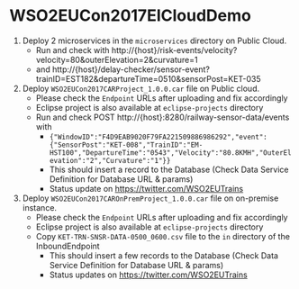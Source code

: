 # WSO2EUCon2017EICloudDemo

1. Deploy 2 microservices in the `microservices` directory on Public Cloud.
    * Run and check with http://{host}/risk-events/velocity?velocity=80&outerElevation=2&curvature=1
    * and http://{host}/delay-checker/sensor-event?trainID=EST182&departureTime=0510&sensorPost=KET-035
2. Deploy `WSO2EUCon2017CARProject_1.0.0.car` file on Public cloud.
    * Please check the `Endpoint` URLs after uploading and fix accordingly
    * Eclipse project is also available at `eclipse-projects` directory
    * Run and check POST http://{host}:8280/railway-sensor-data/events with
        - `{"WindowID":"F4D9EAB9020F79FA221509886986292","event":{"SensorPost":"KET-008","TrainID":"EM-HST100","DepartureTime":"0543","Velocity":"80.8KMH","OuterElevation":"2","Curvature":"1"}}`
        - This should insert a record to the Database (Check Data Service Definition for Database URL & params)
        - Status update on https://twitter.com/WSO2EUTrains
3.  Deploy `WSO2EUCon2017CAROnPremProject_1.0.0.car` file on on-premise instance.
    * Please check the `Endpoint` URLs after uploading and fix accordingly
    * Eclipse project is also available at `eclipse-projects` directory
    * Copy `KET-TRN-SNSR-DATA-0500_0600.csv` file to the `in` directory of the InboundEndpoint
        - This should insert a few records to the Database (Check Data Service Definition for Database URL & params)
        - Status updates on https://twitter.com/WSO2EUTrains
